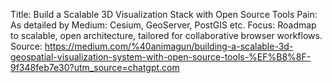 Title: Build a Scalable 3D Visualization Stack with Open Source Tools
Pain: As detailed by Medium: Cesium, GeoServer, PostGIS etc.
Focus: Roadmap to scalable, open architecture, tailored for collaborative browser workflows.
Source: https://medium.com/%40animagun/building-a-scalable-3d-geospatial-visualization-system-with-open-source-tools-%EF%B8%8F-9f348feb7e30?utm_source=chatgpt.com
